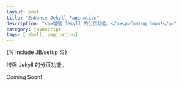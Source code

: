 ```yaml
---
layout: post
title: "Enhance Jekyll Pagination"
description: "<p>增强 Jekyll 的分页功能。</p><p>Coming Soon!</p>"
category: javascript
tags: [jekyll, pagination]
---
```

{% include JB/setup %}

增强 Jekyll 的分页功能。

Coming Soon!
